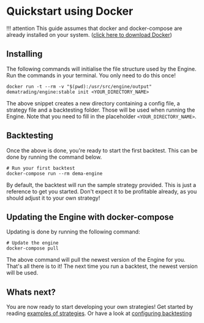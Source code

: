 # Quickstart using Docker
!!! attention
    This guide assumes that docker and docker-compose are already installed on your system. ([click here to download Docker](https://docs.docker.com/get-docker/))


## Installing
The following commands will initialise the file structure used by the Engine. Run the commands in your terminal. You only need to do this once!
```
docker run -t --rm -v "$(pwd):/usr/src/engine/output" dematrading/engine:stable init <YOUR_DIRECTORY_NAME>
```
The above snippet creates a new directory containing a config file, a strategy file and a backtesting folder. Those will be used when running the Engine.
Note that you need to fill in the placeholder `<YOUR_DIRECTORY_NAME>`.


## Backtesting
Once the above is done, you're ready to start the first backtest. This can be done by running the command below.
```
# Run your first backtest
docker-compose run --rm dema-engine
```
By default, the backtest will run the sample strategy provided. This is just a reference to get you started. Don't expect
it to be profitable already, as you should adjust it to your own strategy!


## Updating the Engine with docker-compose
Updating is done by running the following command:
```
# Update the engine
docker-compose pull
```
The above command will pull the newest version of the Engine for you. That's all there is to it! The next time you run a backtest, the newest version will be used. 


## Whats next?
You are now ready to start developing your own strategies! Get started by reading [examples of strategies](https://docs.dematrading.ai/getting_started/strategies/strategyexamples/). Or have a look at [configuring backtesting](https://docs.dematrading.ai/getting_started/installation/configuring_backtest/)